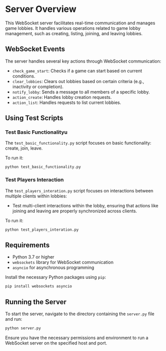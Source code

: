 
# Server Overview

This WebSocket server facilitates real-time communication and manages game lobbies. It handles various operations related to game lobby management, such as creating, listing, joining, and leaving lobbies.

## WebSocket Events

The server handles several key actions through WebSocket communication:

- `check_game_start`: Checks if a game can start based on current conditions.
- `clear_lobbies`: Clears out lobbies based on certain criteria (e.g., inactivity or completion).
- `notify_lobby`: Sends a message to all members of a specific lobby.
- `action_create`: Handles lobby creation requests.
- `action_list`: Handles requests to list current lobbies.


## Using Test Scripts

### Test Basic Functionalityu

The `test_basic_functionality.py` script focuses on basic functionality: create, join, leave.

To run it:
```bash
python test_basic_functionality.py
```


### Test Players Interaction

The `test_players_interation.py` script focuses on interactions between multiple clients within lobbies:

- Test multi-client interactions within the lobby, ensuring that actions like joining and leaving are properly synchronized across clients.


To run it:
```bash
python test_players_interation.py
```

## Requirements

- Python 3.7 or higher
- `websockets` library for WebSocket communication
- `asyncio` for asynchronous programming

Install the necessary Python packages using `pip`:

```bash
pip install websockets asyncio
```

## Running the Server

To start the server, navigate to the directory containing the `server.py` file and run:

```bash
python server.py
```

Ensure you have the necessary permissions and environment to run a WebSocket server on the specified host and port.

